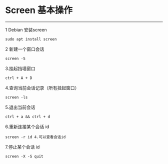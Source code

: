 # Screen 基本操作

---
1 Debian 安装screen

    sudo apt install screen

2 新建一个窗口会话

    screen -S

3.挂起挡墙窗口

    ctrl + A + D

4.查询当前会话记录（所有挂起窗口）

    screen -ls

5.退出当前会话

    ctrl + a && ctrl + d

6.重新连接某个会话 id

    screen -r id 4.可以查看会话id

7.停止某个会话 id

    screen -X -S quit